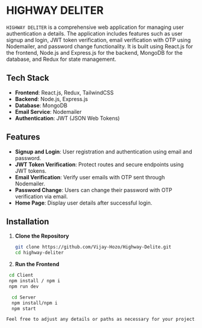 # HIGHWAY DELITER

`HIGHWAY DELITER` is a comprehensive web application for managing user authentication a details. The application includes features such as user signup and login, JWT token verification, email verification with OTP using Nodemailer, and password change functionality. It is built using React.js for the frontend, Node.js and Express.js for the backend, MongoDB for the database, and Redux for state management.

## Tech Stack

- **Frontend**: React.js, Redux, TailwindCSS
- **Backend**: Node.js, Express.js
- **Database**: MongoDB
- **Email Service**: Nodemailer
- **Authentication**: JWT (JSON Web Tokens)

## Features

- **Signup and Login**: User registration and authentication using email and password.
- **JWT Token Verification**: Protect routes and secure endpoints using JWT tokens.
- **Email Verification**: Verify user emails with OTP sent through Nodemailer.
- **Password Change**: Users can change their password with OTP verification via email.
- **Home Page**: Display user details after successful login.

## Installation


1. **Clone the Repository**

   ```bash
   git clone https://github.com/Vijay-Hozo/Highway-Delite.git
   cd highway-deliter

2. **Run the Frontend**
  ```bash
   cd Client
   npm install / npm i
   npm run dev

    cd Server
    npm install/npm i
    npm start

Feel free to adjust any details or paths as necessary for your project.